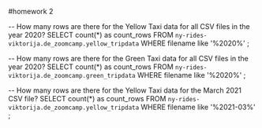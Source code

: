 #homework 2

-- How many rows are there for the Yellow Taxi data for all CSV files in the year 2020?
SELECT count(*) as count_rows 
FROM `ny-rides-viktorija.de_zoomcamp.yellow_tripdata` 
WHERE filename like '%2020%' ;

-- How many rows are there for the Green Taxi data for all CSV files in the year 2020?
SELECT count(*) as count_rows 
FROM `ny-rides-viktorija.de_zoomcamp.green_tripdata` 
WHERE filename like '%2020%' ;

-- How many rows are there for the Yellow Taxi data for the March 2021 CSV file?
SELECT count(*) as count_rows 
FROM `ny-rides-viktorija.de_zoomcamp.yellow_tripdata` 
WHERE filename like '%2021-03%' ;
